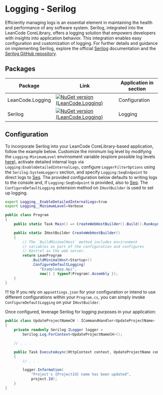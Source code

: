 # Logging - Serilog

Efficiently managing logs is an essential element in maintaining the health and performance of any software system. Serilog, integrated into the LeanCode CoreLibrary, offers a logging solution that empowers developers with insights into application behavior. This integration enables easy configuration and customization of logging. For further details and guidance on implementing Serilog, explore the official [Serilog](https://serilog.net/) documentation and the [Serilog GitHub repository](https://github.com/serilog/serilog).

## Packages

| Package | Link | Application in section |
| --- | ----------- | ----------- |
| LeanCode.Logging | [![NuGet version (LeanCode.Logging)](https://img.shields.io/nuget/vpre/LeanCode.SendGrid.svg?style=flat-square&logo=nuget)](https://www.nuget.org/packages/LeanCode.Logging/8.0.2260-preview/) | Configuration |
| Serilog | [![NuGet version (LeanCode.Logging)](https://img.shields.io/nuget/v/Serilog.svg?style=flat-square&logo=nuget)](https://www.nuget.org/packages/Serilog/3.1.1/) | Logging |

## Configuration

To incorporate Serilog into your LeanCode CoreLibrary-based application, follow the example below. Customize the minimum log level by modifying the `Logging:MinimumLevel` envirnoment variable (explore possible log levels [here](https://github.com/serilog/serilog/wiki/Configuration-Basics#minimum-level)), activate detailed internal logs via `Logging:EnableDetailedInternalLogs`, configure `LoggerFilterOptions` using the `Serilog:SystemLoggers` section, and specify `Logging:SeqEndpoint` to direct logs to [Seq]. The provided configuration below defaults to writing logs to the console and, if `Logging:SeqEndpoint` is provided, also to [Seq]. The `ConfigureDefaultLogging` extension method on `IHostBuilder` is used to set up logging.

```sh
export Logging__EnableDetailedInternalLogs=true
export Logging__MinimumLevel=Verbose
```

```csharp
public class Program
{
    public static Task Main() => CreateWebHostBuilder().Build().RunAsync();

    public static IHostBuilder CreateWebHostBuilder()
    {
        // The `BuildMinimalHost` method includes environment
        // variables as part of the configuration and configures
        // Kestrel as the web server.
        return LeanProgram
            .BuildMinimalHost<Startup>()
            .ConfigureDefaultLogging(
                "ExampleApp.Api",
                new[] { typeof(Program).Assembly });
    }
}
```

!!! tip
    If you rely on `appsettings.json` for your configuration or intend to use different configurations within your `Program.cs`, you can simply invoke `ConfigureDefaultLogging` on your `IHostBuilder`.

Once configured, leverage Serilog for logging purposes in your application:

```csharp
public class UpdateProjectNameCH : ICommandHandler<UpdateProjectName>
{
    private readonly Serilog.ILogger logger =
        Serilog.Log.ForContext<UpdateProjectNameCH>();

    // . . .

    public Task ExecuteAsync(HttpContext context, UpdateProjectName command)
    {
        // . . .

        logger.Information(
            "Project's {ProjectId} name has been updated",
            project.Id);
    }
}
```

[Seq]: https://datalust.co/seq
